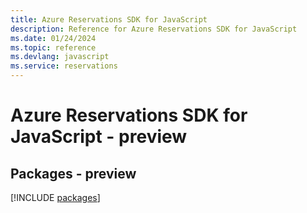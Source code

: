 ```yaml
---
title: Azure Reservations SDK for JavaScript
description: Reference for Azure Reservations SDK for JavaScript
ms.date: 01/24/2024
ms.topic: reference
ms.devlang: javascript
ms.service: reservations
---
```

# Azure Reservations SDK for JavaScript - preview
## Packages - preview
[!INCLUDE [packages](reservations-index.md)]